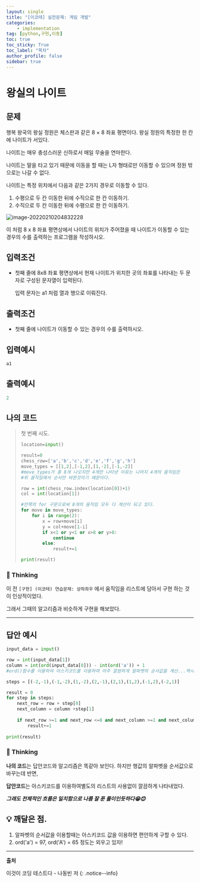 ```yaml
---
layout: single
title: "[이코테] 실전문제: 게임 개발"
categories: 
    - implementation
tag: [python,구현,이동]
toc: true
toc_sticky: True
toc_label: "목차"
author_profile: false
sidebar: true
---
```


# 왕실의 나이트

## 문제

행복 왕국의 왕실 정원은 체스판과 같은 8 × 8 좌표 평면이다. 왕실 정원의 특정한 한 칸에 나이트가 서있다.

나이트는 매우 충성스러운 신하로서 매일 무술을 연마한다.

나이트는 말을 타고 있기 때문에 이동을 할 때는 L자 형태로만 이동할 수 있으며 정원 밖으로는 나갈 수 없다.

나이트는 특정 위치에서 다음과 같은 2가지 경우로 이동할 수 있다.

1. 수평으로 두 칸 이동한 뒤에 수직으로 한 칸 이동하기.
2. 수직으로 두 칸 이동한 뒤에 수평으로 한 칸 이동하기.

![image-20220210204832228]({{geunskoo.github.io}}/images/2022-02-10-chess-travel/image-20220210204832228.png)

이 처럼 8  x  8 좌표 평면상에서 나이트의 위치가 주어졌을 때 나이트가 이동할 수 있는 경우의 수를 출력하는 프로그램을 작성하시오.

## 입력조건

* 첫째 줄에 8x8 좌표 평면상에서 현재 나이트가 위치한 곳의 좌표를 나타내는 두 문자로 구성된 문자열이 입력된다. 

  입력 문자는 a1 처럼 열과 행으로 이뤄진다.

## 출력조건

* 첫째 줄에 나이트가 이동할 수 있는 경우의 수를 출력하시오.



## 입력예시

```python
a1
```

## 출력예시

```python
2
```



## 나의 코드

> 첫 번째 시도.
>
> ```python
> location=input()
> 
> result=0
> chess_row=['a','b','c','d','e','f','g','h']
> move_types = [[1,2],[-1,2],[1,-2],[-1,-2]]
> #move_types가 총 8개 나오지만 4개만 나타낸 이유는 나머지 4개의 움직임은
> #위 움직임에서 순서만 바뀐것이기 때문이다. 
> 
> row = int(chess_row.index(location[0])+1)
> col = int(location[1])
> 
> #안쪽의 for 구문으로써 8개의 움직임 모두 다 계산이 되고 있다.
> for move in move_types:
>     for i in range(2): 
>         x = row+move[i]
>         y = col+move[1-i]
>         if x<1 or y<1 or x>8 or y>8:
>             continue
>         else:
>             result+=1
> 
> print(result)
> ```

### 🌝 Thinking

이 전 `[구현] (이코테) 연습문제: 상하좌우` 에서 움직임을 리스트에 담아서 구현 하는 것이 인상적이었다.

그래서 그때의 알고리즘과 비슷하게 구현을 해보았다.

---

## 답안 예시

```python
input_data = input()

row = int(input_data[1])
column = int(ord(input_data[0])) - int(ord('a')) + 1 
#ord()함수를 이용하여 아스키코드를 이용하여 아주 깔쌈하게 알파벳의 순서값을 계산...역시 대단하군

steps = [(-2,-1),(-1,-2),(1,-2),(2,-1),(2,1),(1,2),(-1,2),(-2,1)]

result = 0
for step in steps:
    next_row = row + step[0]
    next_column = column +step[1]
    
    if next_row >=1 and next_row <=8 and next_column >=1 and next_column<=8:
        result+=1
        
print(result)
```

### 🌝 Thinking

**나의 코드**는 답안코드와 알고리즘은 똑같아 보인다. 하지만 행값의 알파벳을 순서값으로 바꾸는데 반면,

**답안코드**는 아스키코드를 이용하여별도의 리스트의 사용없이 깔끔하게 나타내었다. 



***그래도 전체적인 흐름은 일치함으로 나름 잘 푼 풀이인듯하다😁😊***



## 💡 깨달은 점.

1. 알파벳의 순서값을 이용할때는 아스키코드 값을 이용하면 편안하게 구할 수 있다. 
1.  ord('a') = 97, ord('A') = 65 정도는 외우고 있자!


---
**출처**

이것이 코딩 테스트다 - 나동빈 저
{: .notice--info} 
